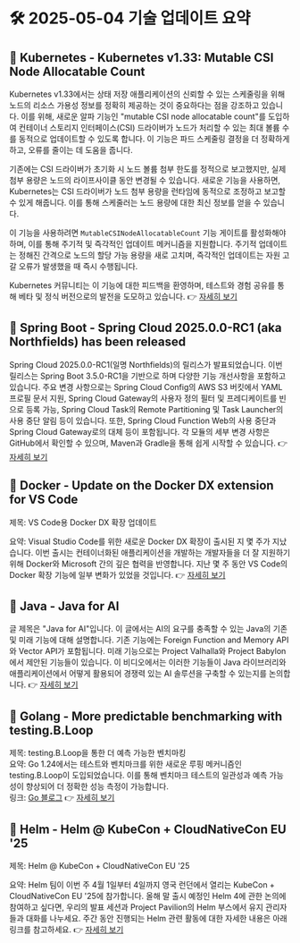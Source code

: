 # 🛠️ 2025-05-04 기술 업데이트 요약

## 🔹 Kubernetes - Kubernetes v1.33: Mutable CSI Node Allocatable Count
Kubernetes v1.33에서는 상태 저장 애플리케이션의 신뢰할 수 있는 스케줄링을 위해 노드의 리소스 가용성 정보를 정확히 제공하는 것이 중요하다는 점을 강조하고 있습니다. 이를 위해, 새로운 알파 기능인 "mutable CSI node allocatable count"를 도입하여 컨테이너 스토리지 인터페이스(CSI) 드라이버가 노드가 처리할 수 있는 최대 볼륨 수를 동적으로 업데이트할 수 있도록 합니다. 이 기능은 파드 스케줄링 결정을 더 정확하게 하고, 오류를 줄이는 데 도움을 줍니다.

기존에는 CSI 드라이버가 초기화 시 노드 볼륨 첨부 한도를 정적으로 보고했지만, 실제 첨부 용량은 노드의 라이프사이클 동안 변경될 수 있습니다. 새로운 기능을 사용하면, Kubernetes는 CSI 드라이버가 노드 첨부 용량을 런타임에 동적으로 조정하고 보고할 수 있게 해줍니다. 이를 통해 스케줄러는 노드 용량에 대한 최신 정보를 얻을 수 있습니다.

이 기능을 사용하려면 `MutableCSINodeAllocatableCount` 기능 게이트를 활성화해야 하며, 이를 통해 주기적 및 즉각적인 업데이트 메커니즘을 지원합니다. 주기적 업데이트는 정해진 간격으로 노드의 할당 가능 용량을 새로 고치며, 즉각적인 업데이트는 자원 고갈 오류가 발생했을 때 즉시 수행됩니다.

Kubernetes 커뮤니티는 이 기능에 대한 피드백을 환영하며, 테스트와 경험 공유를 통해 베타 및 정식 버전으로의 발전을 도모하고 있습니다.
👉 [자세히 보기](https://kubernetes.io/blog/2025/05/02/kubernetes-1-33-mutable-csi-node-allocatable-count/)

## 🔹 Spring Boot - Spring Cloud 2025.0.0-RC1 (aka Northfields) has been released
Spring Cloud 2025.0.0-RC1(일명 Northfields)의 릴리스가 발표되었습니다. 이번 릴리스는 Spring Boot 3.5.0-RC1을 기반으로 하며 다양한 기능 개선사항을 포함하고 있습니다. 주요 변경 사항으로는 Spring Cloud Config의 AWS S3 버킷에서 YAML 프로필 문서 지원, Spring Cloud Gateway의 사용자 정의 필터 및 프레디케이트를 빈으로 등록 가능, Spring Cloud Task의 Remote Partitioning 및 Task Launcher의 사용 중단 알림 등이 있습니다. 또한, Spring Cloud Function Web의 사용 중단과 Spring Cloud Gateway로의 대체 등이 포함됩니다. 각 모듈의 세부 변경 사항은 GitHub에서 확인할 수 있으며, Maven과 Gradle을 통해 쉽게 시작할 수 있습니다.
👉 [자세히 보기](https://spring.io/blog/2025/05/01/spring-cloud-2025-0-0-rc1-released)

## 🔹 Docker - Update on the Docker DX extension for VS Code
제목: VS Code용 Docker DX 확장 업데이트

요약: Visual Studio Code를 위한 새로운 Docker DX 확장이 출시된 지 몇 주가 지났습니다. 이번 출시는 컨테이너화된 애플리케이션을 개발하는 개발자들을 더 잘 지원하기 위해 Docker와 Microsoft 간의 깊은 협력을 반영합니다. 지난 몇 주 동안 VS Code의 Docker 확장 기능에 일부 변화가 있었을 것입니다.
👉 [자세히 보기](https://www.docker.com/blog/docker-dx-extension-for-vs-code-update/)

## 🔹 Java - Java for AI
글 제목은 "Java for AI"입니다. 이 글에서는 AI의 요구를 충족할 수 있는 Java의 기존 및 미래 기능에 대해 설명합니다. 기존 기능에는 Foreign Function and Memory API와 Vector API가 포함됩니다. 미래 기능으로는 Project Valhalla와 Project Babylon에서 제안된 기능들이 있습니다. 이 비디오에서는 이러한 기능들이 Java 라이브러리와 애플리케이션에서 어떻게 활용되어 경쟁력 있는 AI 솔루션을 구축할 수 있는지를 논의합니다.
👉 [자세히 보기](https://inside.java/2025/05/03/javaone-java-ai/)

## 🔹 Golang - More predictable benchmarking with testing.B.Loop
제목: testing.B.Loop을 통한 더 예측 가능한 벤치마킹  
요약: Go 1.24에서는 테스트와 벤치마크를 위한 새로운 루핑 메커니즘인 testing.B.Loop이 도입되었습니다. 이를 통해 벤치마크 테스트의 일관성과 예측 가능성이 향상되어 더 정확한 성능 측정이 가능합니다.  
링크: [Go 블로그](https://go.dev/blog/testing-b-loop)
👉 [자세히 보기](https://go.dev/blog/testing-b-loop)

## 🔹 Helm - Helm @ KubeCon + CloudNativeCon EU '25
제목: Helm @ KubeCon + CloudNativeCon EU '25

요약: Helm 팀이 이번 주 4월 1일부터 4일까지 영국 런던에서 열리는 KubeCon + CloudNativeCon EU '25에 참가합니다. 올해 말 출시 예정인 Helm 4에 관한 논의에 참여하고 싶다면, 우리의 발표 세션과 Project Pavilion의 Helm 부스에서 유지 관리자들과 대화를 나누세요. 주간 동안 진행되는 Helm 관련 활동에 대한 자세한 내용은 아래 링크를 참고하세요.
👉 [자세히 보기](https://helm.sh/blog/helm-at-kubecon-eu-25/)

